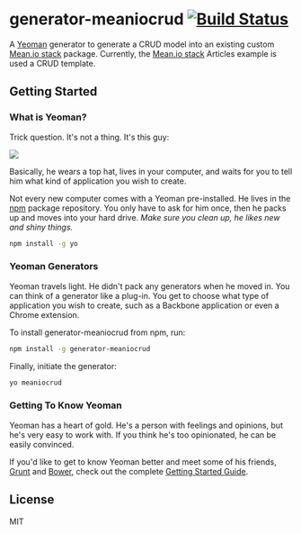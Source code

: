# generator-meaniocrud [![Build Status](https://secure.travis-ci.org/EddieHoffman/generator-meaniocrud.png?branch=master)](https://travis-ci.org/EddieHoffman/generator-meaniocrud)

A [Yeoman](http://yeoman.io) generator to generate a CRUD model into an existing custom [Mean.io stack](https://github.com/linnovate/mean) package. Currently, the [Mean.io stack](https://github.com/linnovate/mean) Articles example is used a CRUD template.

## Getting Started

### What is Yeoman?

Trick question. It's not a thing. It's this guy:

![](http://i.imgur.com/JHaAlBJ.png)

Basically, he wears a top hat, lives in your computer, and waits for you to tell him what kind of application you wish to create.

Not every new computer comes with a Yeoman pre-installed. He lives in the [npm](https://npmjs.org) package repository. You only have to ask for him once, then he packs up and moves into your hard drive. *Make sure you clean up, he likes new and shiny things.*

```bash
npm install -g yo
```

### Yeoman Generators

Yeoman travels light. He didn't pack any generators when he moved in. You can think of a generator like a plug-in. You get to choose what type of application you wish to create, such as a Backbone application or even a Chrome extension.

To install generator-meaniocrud from npm, run:

```bash
npm install -g generator-meaniocrud
```

Finally, initiate the generator:

```bash
yo meaniocrud
```

### Getting To Know Yeoman

Yeoman has a heart of gold. He's a person with feelings and opinions, but he's very easy to work with. If you think he's too opinionated, he can be easily convinced.

If you'd like to get to know Yeoman better and meet some of his friends, [Grunt](http://gruntjs.com) and [Bower](http://bower.io), check out the complete [Getting Started Guide](https://github.com/yeoman/yeoman/wiki/Getting-Started).


## License

MIT
